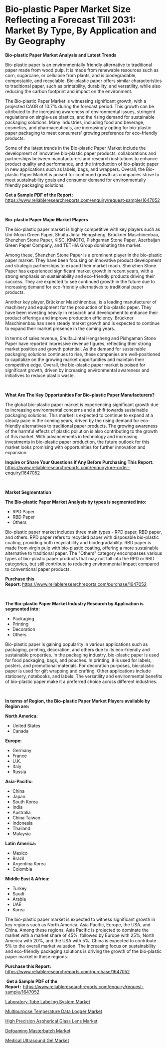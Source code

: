<p><h1>Bio-plastic Paper Market Size Reflecting a Forecast Till 2031: Market By Type, By Application and By Geography</h1></p><p><strong>Bio-plastic Paper Market Analysis and Latest Trends</strong></p>
<p><p>Bio-plastic paper is an environmentally friendly alternative to traditional paper made from wood pulp. It is made from renewable resources such as corn, sugarcane, or cellulose from plants, and is biodegradable, compostable, and recyclable. Bio-plastic paper offers similar characteristics to traditional paper, such as printability, durability, and versatility, while also reducing the carbon footprint and impact on the environment.</p><p>The Bio-plastic Paper Market is witnessing significant growth, with a projected CAGR of 10.7% during the forecast period. This growth can be attributed to the increasing awareness of environmental issues, stringent regulations on single-use plastics, and the rising demand for sustainable packaging solutions. Many industries, including food and beverage, cosmetics, and pharmaceuticals, are increasingly opting for bio-plastic paper packaging to meet consumers' growing preference for eco-friendly products.</p><p>Some of the latest trends in the Bio-plastic Paper Market include the development of innovative bio-plastic paper products, collaborations and partnerships between manufacturers and research institutions to enhance product quality and performance, and the introduction of bio-plastic paper in new applications such as labels, bags, and wrappers. Overall, the Bio-plastic Paper Market is poised for continued growth as companies strive to meet sustainability goals and consumer demand for environmentally friendly packaging solutions.</p></p>
<p><strong>Get a Sample PDF of the Report:&nbsp;</strong> <a href="https://www.reliableresearchreports.com/enquiry/request-sample/1647052">https://www.reliableresearchreports.com/enquiry/request-sample/1647052</a></p>
<p>&nbsp;</p>
<p><strong>Bio-plastic Paper Major Market Players</strong></p>
<p><p>The bio-plastic paper market is highly competitive with key players such as Uni-Moon Green Paper, Shuifa.Jintai Hengsheng, Brückner Maschinenbau, Shenzhen Stone Paper, KISC, KIMOTO, Pishgaman Stone Paper, Azerbaijan Green Paper Company, and TETHIA Group dominating the market. </p><p>Among these, Shenzhen Stone Paper is a prominent player in the bio-plastic paper market. They have been focusing on innovative product development and strategic partnerships to expand their market reach. Shenzhen Stone Paper has experienced significant market growth in recent years, with a strong emphasis on sustainability and eco-friendly products driving their success. They are expected to see continued growth in the future due to increasing demand for eco-friendly alternatives to traditional paper products.</p><p>Another key player, Brückner Maschinenbau, is a leading manufacturer of machinery and equipment for the production of bio-plastic paper. They have been investing heavily in research and development to enhance their product offerings and improve production efficiency. Brückner Maschinenbau has seen steady market growth and is expected to continue to expand their market presence in the coming years.</p><p>In terms of sales revenue, Shuifa.Jintai Hengsheng and Pishgaman Stone Paper have reported impressive revenue figures, reflecting their strong market position and growth potential. As the demand for sustainable packaging solutions continues to rise, these companies are well-positioned to capitalize on the growing market opportunities and maintain their competitive edge. Overall, the bio-plastic paper market is poised for significant growth, driven by increasing environmental awareness and initiatives to reduce plastic waste.</p></p>
<p>&nbsp;</p>
<p><strong>What Are The Key Opportunities For Bio-plastic Paper Manufacturers?</strong></p>
<p><p>The global bio-plastic paper market is experiencing significant growth due to increasing environmental concerns and a shift towards sustainable packaging solutions. This market is expected to continue to expand at a steady pace in the coming years, driven by the rising demand for eco-friendly alternatives to traditional paper products. The growing awareness of the harmful effects of plastic pollution is also contributing to the growth of this market. With advancements in technology and increasing investments in bio-plastic paper production, the future outlook for this market looks promising with opportunities for further innovation and expansion.</p></p>
<p><strong>Inquire or Share Your Questions If Any Before Purchasing This Report:</strong> <a href="https://www.reliableresearchreports.com/enquiry/pre-order-enquiry/1647052">https://www.reliableresearchreports.com/enquiry/pre-order-enquiry/1647052</a></p>
<p>&nbsp;</p>
<p><strong>Market Segmentation</strong></p>
<p><strong>The Bio-plastic Paper Market Analysis by types is segmented into:</strong></p>
<p><ul><li>RPD Paper</li><li>RBD Paper</li><li>Others</li></ul></p>
<p><p>Bio-plastic paper market includes three main types - RPD paper, RBD paper, and others. RPD paper refers to recycled paper with disposable bio-plastic coating, providing both recyclability and biodegradability. RBD paper is made from virgin pulp with bio-plastic coating, offering a more sustainable alternative to traditional paper. The "Others" category encompasses various types of bio-plastic paper products that may not fall into the RPD or RBD categories, but still contribute to reducing environmental impact compared to conventional paper products.</p></p>
<p><strong>Purchase this Report:&nbsp;</strong><a href="https://www.reliableresearchreports.com/purchase/1647052">https://www.reliableresearchreports.com/purchase/1647052</a></p>
<p>&nbsp;</p>
<p><strong>The Bio-plastic Paper Market Industry Research by Application is segmented into:</strong></p>
<p><ul><li>Packaging</li><li>Printing</li><li>Decoration</li><li>Others</li></ul></p>
<p><p>Bio-plastic paper is gaining popularity in various applications such as packaging, printing, decoration, and others due to its eco-friendly and sustainable properties. In the packaging industry, bio-plastic paper is used for food packaging, bags, and pouches. In printing, it is used for labels, posters, and promotional materials. For decoration purposes, bio-plastic paper is used for gift wrapping and crafting. Other applications include stationery, notebooks, and labels. The versatility and environmental benefits of bio-plastic paper make it a preferred choice across different industries.</p></p>
<p>&nbsp;</p>
<p><strong>In terms of Region, the Bio-plastic Paper Market Players available by Region are:</strong></p>
<p>
    <p> <strong> North America: </strong>
        <ul>
            <li>United States</li>
            <li>Canada</li>
        </ul>
        </p> 
    <p> <strong> Europe: </strong>
        <ul>
            <li>Germany</li>
            <li>France</li>
            <li>U.K.</li>
            <li>Italy</li>
            <li>Russia</li>
        </ul>
        </p> 
    <p> <strong> Asia-Pacific: </strong>
        <ul>
            <li>China</li>
            <li>Japan</li>
            <li>South Korea</li>
            <li>India</li>
            <li>Australia</li>
            <li>China Taiwan</li>
            <li>Indonesia</li>
            <li>Thailand</li>
            <li>Malaysia</li>
        </ul>
        </p> 
    <p> <strong> Latin America: </strong>
        <ul>
            <li>Mexico</li>
            <li>Brazil</li>
            <li>Argentina Korea</li>
            <li>Colombia</li>
        </ul>
        </p> 
    <p> <strong> Middle East & Africa: </strong>
        <ul>
            <li>Turkey</li>
            <li>Saudi</li>
            <li>Arabia</li>
            <li>UAE</li>
            <li>Korea</li>
        </ul>
    </p>
    </p>
<p><p>The bio-plastic paper market is expected to witness significant growth in key regions such as North America, Asia Pacific, Europe, the USA, and China. Among these regions, Asia Pacific is projected to dominate the market with a market share of 45%, followed by Europe with 25%, North America with 20%, and the USA with 5%. China is expected to contribute 5% to the overall market valuation. The increasing focus on sustainability and eco-friendly packaging solutions is driving the growth of the bio-plastic paper market in these regions.</p></p>
<p><strong>Purchase this Report: </strong><a href="https://www.reliableresearchreports.com/purchase/1647052">https://www.reliableresearchreports.com/purchase/1647052</a></p>
<p>&nbsp;<strong>Get a Sample PDF of the Report:&nbsp;&nbsp;</strong><a href="https://www.reliableresearchreports.com/enquiry/request-sample/1647052">https://www.reliableresearchreports.com/enquiry/request-sample/1647052</a></p>
<p><strong></strong></p>
<p><p><a href="https://crocus-run-b5a.notion.site/Insights-into-Laboratory-Tube-Labeling-System-Market-Size-Analysing-Market-Share-Trends-and-Growt-c9e56ba334d6423fa35b6c6615bb660f">Laboratory Tube Labeling System Market</a></p><p><a href="https://gratis-rainforest-2ca.notion.site/Multipurpose-Temperature-Data-Logger-Market-Research-Report-Reveals-The-Latest-Trends-And-Opportunit-561c21ce022248279622b640a6243783">Multipurpose Temperature Data Logger Market</a></p><p><a href="https://metal-farmhouse-e95.notion.site/High-Precision-Aspherical-Glass-Lens-Market-Size-and-Examines-its-Market-Scope-with-a-Primary-Focu-3998cec4b5024781a1b6baf2b45ee27e">High Precision Aspherical Glass Lens Market</a></p><p><a href="https://view.publitas.com/reportprime-1/defoaming-masterbatch-market-research-report-the-key-to-successful-business-strategy-forecasted-for-period-from-2024-2031/">Defoaming Masterbatch Market</a></p><p><a href="https://view.publitas.com/reportprime-1/medical-ultrasound-gel-market-offers-provide-insightful-data-for-the-time-period-from-2024-to-2031-and-also-provide-analysis-based-on-application-type-and-region/">Medical Ultrasound Gel Market</a></p></p>